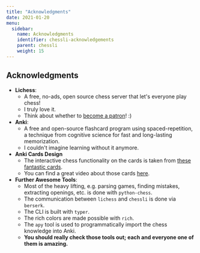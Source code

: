 ```yaml
---
title: "Acknowledgments"
date: 2021-01-20
menu:
  sidebar:
    name: Acknowledgments
    identifier: chessli-acknowledgements
    parent: chessli
    weight: 15
---
```


## Acknowledgments

- **Lichess**:
  - A free, no-ads, open source chess server that let's everyone play chess!
  - I truly love it.
  - Think about whether to [become a patron](https://lichess.org/patron)! :)
- **Anki**:
  - A free and open-source flashcard program using spaced-repetition, a technique from cognitive science for fast and long-lasting memorization.
  - I couldn't imagine learning without it anymore.
- **Anki Cards Design**
  - The interactive chess functionality on the cards is taken from [these fantastic cards](https://ankiweb.net/shared/info/1082754005).
  - You can find a great video about those cards [here](https://www.youtube.com/watch?v=uxSP1YkfD0k&feature=youtu.be).
- **Further Awesome Tools**:
  - Most of the heavy lifting, e.g. parsing games, finding mistakes, extracting openings, etc. is done with `python-chess`.
  - The communication between `lichess` and `chessli` is done via `berserk`.
  - The CLI is built with `typer`.
  - The rich colors are made possible with `rich`.
  - The `apy` tool is used to programmatically import the chess knowledge into Anki.
  - **You should really check those tools out; each and everyone one of them is amazing.**
